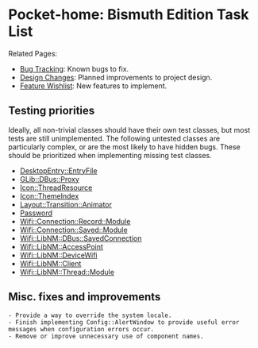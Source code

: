 # Pocket-home: Bismuth Edition Task List
Related Pages:
- [Bug Tracking](KnownBugs.md): Known bugs to fix.
- [Design Changes](DesignChanges.md): Planned improvements to project design.
- [Feature Wishlist](FeatureWishlist.md): New features to implement.

## Testing priorities
Ideally, all non-trivial classes should have their own test classes, but most tests are still unimplemented. The following untested classes are particularly complex, or are the most likely to have hidden bugs. These should be prioritized when implementing missing test classes.
- [DesktopEntry::EntryFile](../../Source/Files/DesktopEntry/DesktopEntry_EntryFile.h)
- [GLib::DBus::Proxy](../../Source/Framework/GLib/DBus/GLib_DBus_Proxy.h)
- [Icon::ThreadResource](../../Source/Files/Icon/Icon_ThreadResource.h)
- [Icon::ThemeIndex](../../Source/Files/Icon/Icon_ThemeIndex.h)
- [Layout::Transition::Animator](../../Source/GUI/Layout/Transition/Layout_Transition_Animator.h)
- [Password](../../Source/GUI/Password/Password.h)
- [Wifi::Connection::Record::Module](../../Source/System/Wifi/Connection/Record/Wifi_Connection_Record_Module.h)
- [Wifi::Connection::Saved::Module](../../Source/System/Wifi/Connection/Saved/Wifi_Connection_Saved_Module.h)
- [Wifi::LibNM::DBus::SavedConnection](../../Source/System/Wifi/LibNM/DBus/Wifi_LibNM_DBus_SavedConnection.h)
- [Wifi::LibNM::AccessPoint](../../Source/System/Wifi/LibNM/GObjects/Borrowed/Wifi_LibNM_AccessPoint.h)
- [Wifi::LibNM::DeviceWifi](../../Source/System/Wifi/LibNM/GObjects/Borrowed/Wifi_LibNM_DeviceWifi.h)
- [Wifi::LibNM::Client](../../Source/System/Wifi/LibNM/GObjects/Owned/Wifi_LibNM_Client.h)
- [Wifi::LibNM::Thread::Module](../../Source/System/Wifi/LibNM/Thread/Wifi_LibNM_Thread_Module.h)

## Misc. fixes and improvements
    - Provide a way to override the system locale.
    - Finish implementing Config::AlertWindow to provide useful error messages when configuration errors occur.
    - Remove or improve unnecessary use of component names.

